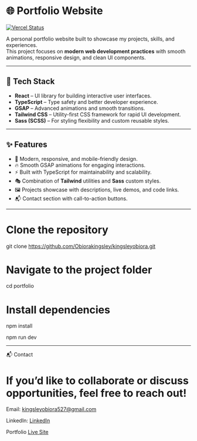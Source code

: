 # 🌐 Portfolio Website

[![Vercel Status](https://img.shields.io/badge/deployed%20on-vercel-000000?style=for-the-badge&logo=vercel&logoColor=white)](https://kingsleyobiora.vercel.app)

A personal portfolio website built to showcase my projects, skills, and experiences.  
This project focuses on **modern web development practices** with smooth animations, responsive design, and clean UI components.

---

## 🚀 Tech Stack

- **React** – UI library for building interactive user interfaces.  
- **TypeScript** – Type safety and better developer experience.  
- **GSAP** – Advanced animations and smooth transitions.  
- **Tailwind CSS** – Utility-first CSS framework for rapid UI development.  
- **Sass (SCSS)** – For styling flexibility and custom reusable styles.  

---

## ✨ Features

- 🎨 Modern, responsive, and mobile-friendly design.  
- 🔥 Smooth GSAP animations for engaging interactions.  
- ⚡ Built with TypeScript for maintainability and scalability.  
- 🎭 Combination of **Tailwind** utilities and **Sass** custom styles.  
- 🖼️ Projects showcase with descriptions, live demos, and code links.  
- 📬 Contact section with call-to-action buttons.  

---

# Clone the repository
git clone https://github.com/Obiorakingsley/kingsleyobiora.git

# Navigate to the project folder
cd portfolio

# Install dependencies
npm install

npm run dev

---

📬 Contact

# If you’d like to collaborate or discuss opportunities, feel free to reach out!

Email: kingsleyobiora527@gmail.com

LinkedIn: [LinkedIn](https://www.linkedin.com/in/kingsley-obiora-27a01a205)

Portfolio [Live Site](https://kingsleyobiora.vercel.app)


